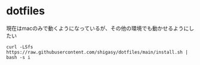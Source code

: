 # dotfiles
現在はmacのみで動くようになっているが、その他の環境でも動かせるようにしたい

```
curl -LSfs https://raw.githubusercontent.com/shigasy/dotfiles/main/install.sh | bash -s i
```
